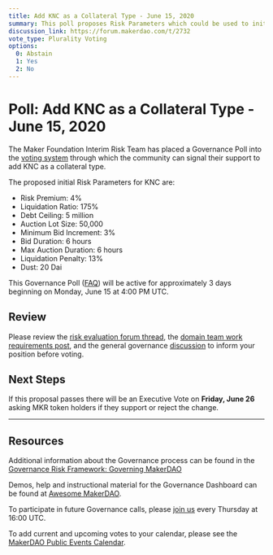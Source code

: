 ```yaml
---
title: Add KNC as a Collateral Type - June 15, 2020
summary: This poll proposes Risk Parameters which could be used to initialize KNC as a new asset class.
discussion_link: https://forum.makerdao.com/t/2732
vote_type: Plurality Voting
options:
  0: Abstain
  1: Yes
  2: No
---
```


# Poll: Add KNC as a Collateral Type - June 15, 2020

The Maker Foundation Interim Risk Team has placed a Governance Poll into the [voting system](https://vote.makerdao.com/polling) through which the community can signal their support to add KNC as a collateral type.

The proposed initial Risk Parameters for KNC are:

- Risk Premium: 4%
- Liquidation Ratio: 175%
- Debt Ceiling: 5 million
- Auction Lot Size: 50,000
- Minimum Bid Increment: 3%
- Bid Duration: 6 hours
- Max Auction Duration: 6 hours
- Liquidation Penalty: 13%
- Dust: 20 Dai

This Governance Poll ([FAQ](https://community-development.makerdao.com/makerdao-mcd-faqs/faqs#governance)) will be active for approximately 3 days beginning on Monday, June 15 at 4:00 PM UTC.

## Review

Please review the [risk evaluation forum thread](https://forum.makerdao.com/t/2732), the [domain team work requirements post](https://forum.makerdao.com/t/mip12c2-sp2-domain-work-requirements-for-knc/2739), and the general governance [discussion](https://forum.makerdao.com/c/governance) to inform your position before voting.

## Next Steps

If this proposal passes there will be an Executive Vote on **Friday, June 26** asking MKR token holders if they support or reject the change.

---

## Resources

Additional information about the Governance process can be found in the [Governance Risk Framework: Governing MakerDAO](https://community-development.makerdao.com/governance/governance-risk-framework)

Demos, help and instructional material for the Governance Dashboard can be found at [Awesome MakerDAO](https://awesome.makerdao.com/#voting).

To participate in future Governance calls, please [join us](https://community-development.makerdao.com/governance/governance-and-risk-meetings) every Thursday at 16:00 UTC.

To add current and upcoming votes to your calendar, please see the [MakerDAO Public Events Calendar](https://calendar.google.com/calendar/embed?src=makerdao.com_3efhm2ghipksegl009ktniomdk%40group.calendar.google.com&ctz=America%2FLos_Angeles).
